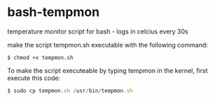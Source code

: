 # bash-tempmon
temperature monitor script for bash - logs in celcius every 30s

make the script tempmon.sh executable with the following command:
```
$ chmod +x tempmon.sh
```
To make the script executeable by typing tempmon in the kernel, first execute this code:
```javascript
$ sudo cp tempmon.sh /usr/bin/tempmon.sh
```
